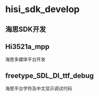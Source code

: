 # hisi_sdk_develop

海思SDK开发
----------------------------------------------------------------------------


Hi3521a_mpp
--------------

海思多媒体平台开发


freetype_SDL_Dl_ttf_debug
------------------------
海思平台字符及中文显示调试代码
